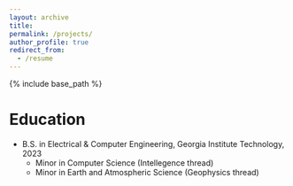 ```yaml
---
layout: archive
title: 
permalink: /projects/
author_profile: true
redirect_from:
  - /resume
---
```


{% include base_path %}

Education
====================
* B.S. in Electrical & Computer Engineering, Georgia Institute Technology, 2023
  * Minor in Computer Science (Intellegence thread)
  * Minor in Earth and Atmospheric Science (Geophysics thread)

